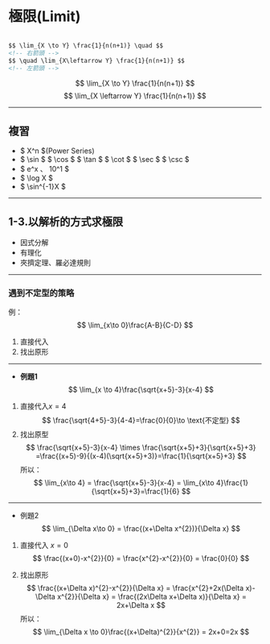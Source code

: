 <!--# 極限(Limit)

* 例題：

> 求 $ F_{(x)}= \frac {x^{2}-1}{x-1} $ 在$ x=1 $時，$ F_{(x)} $ 為何？
> 

若要求某數的值，令 $$ F_{(x)}=x^2-1 $$
求 $ x=1 $，$ F_{(x)}=? $

_Ans:_
$$ x=0 $$ -->

# 極限(Limit)

```markdown

$$ \lim_{X \to Y} \frac{1}{n(n+1)} \quad $$
<!-- 右箭頭 -->
$$ \quad \lim_{X\leftarrow Y} \frac{1}{n(n+1)} $$ 
<!-- 左箭頭 -->
```

$$ \lim_{X \to Y} \frac{1}{n(n+1)} $$ $$ \lim_{X \leftarrow Y} \frac{1}{n(n+1)} $$

---

## 複習

* $ X^n $(Power Series)
* $ \sin $ $ \cos $ $ \tan $ $ \cot $ $ \sec $ $ \csc $
* $ e^x $、$ 10^1 $
* $ \log X $
* $ \sin^{-1}X $

---

## 1-3.以解析的方式求極限

* 因式分解
* 有理化
* 夾擠定理、羅必達規則

---

### 遇到不定型的策略

例：
$$ \lim_{x\to 0}\frac{A-B}{C-D} $$

1. 直接代入
2. 找出原形

---

* **例題1**
$$ \lim_{x \to 4}\frac{\sqrt{x+5}-3}{x-4} $$

1. 直接代入$x=4$
$$ \frac{\sqrt{4+5}-3}{4-4}=\frac{0}{0}\to \text{不定型} $$
2. 找出原型
$$ \frac{\sqrt{x+5}-3}{x-4} \times \frac{\sqrt{x+5}+3}{\sqrt{x+5}+3} =\frac{(x+5)-9}{(x-4)(\sqrt{x+5}+3)}=\frac{1}{\sqrt{x+5}+3} $$
所以：
$$
\lim_{x\to 4} = \frac{\sqrt{x+5}-3}{x-4} = \lim_{x\to 4}\frac{1}{\sqrt{x+5}+3}=\frac{1}{6}
$$

---

* 例題2
$$
\lim_{\Delta x\to 0} = \frac{(x+\Delta x^{2})}{\Delta x}
$$

1. 直接代入 $x=0$
$$
\frac{(x+0)-x^{2}}{0} = \frac{x^{2}-x^{2}}{0} = \frac{0}{0}
$$

2. 找出原形
$$
\frac{(x+\Delta x)^{2}-x^{2}}{\Delta x} = \frac{x^{2}+2x(\Delta x)-\Delta x^{2}}{\Delta x} = \frac{(2x\Delta x+\Delta x)}{\Delta x} = 2x+\Delta x
$$
所以：
$$
\lim_{\Delta x \to 0}\frac{(x+\Delta)^{2}}{x^{2}} = 2x+0=2x
$$
